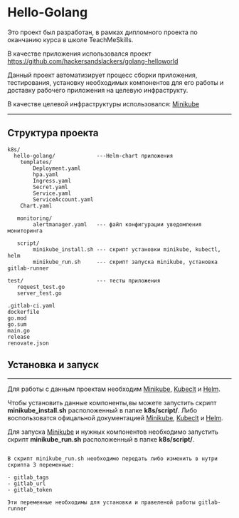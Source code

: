 # Hello-Golang
Это проект был разработан, в рамках дипломного проекта по оканчанию курса в школе TeachMeSkills.

В качестве приложения использовался проект https://github.com/hackersandslackers/golang-helloworld

Данный проект автоматизирует процесс сборки приложения, тестирования, установку необходимых компонентов для его работы и доставку рабочего приложения на целевую инфраструкту.

В качестве целевой инфраструктуры использовался: [Minikube](https://minikube.sigs.k8s.io/docs/start/)

---
## Структура проекта
```no-highlight
k8s/
  hello-golang/			    ---Helm-chart приложения
	templates/
		Deployment.yaml
		hpa.yaml
		Ingress.yaml
		Secret.yaml
		Service.yaml
		ServiceAccount.yaml
	Chart.yaml

   monitoring/					
		alertmanager.yaml 	--- файл конфигурации уведомления мониторинга 

   script/
		minikube_install.sh --- скрипт установки minikube, kubectl, helm
		minikube_run.sh		--- скрипт запуска minikube, установка gitlab-runner

test/ 						--- тесты приложения 
   request_test.go
   server_test.go

.gitlab-ci.yaml
dockerfile
go.mod
go.sum
main.go
release
renovate.json
```

## Установка и запуск 
---
Для работы с данным проектам необходим  [Minikube](https://minikube.sigs.k8s.io/docs/start/), [Kubeclt](https://kubernetes.io/ru/docs/tasks/tools/install-kubectl/) и [Helm](https://helm.sh/).

Чтобы установить данные компоненты,вы можете запустить скрипт **minikube_install.sh** расположенный в папке **k8s/script/**.
Либо воспользоватся офицальной документацией [Minikube](https://minikube.sigs.k8s.io/docs/start/), [Kubeclt](https://kubernetes.io/ru/docs/tasks/tools/install-kubectl/) и [Helm](https://helm.sh/).

Для запуска [Minikube](https://minikube.sigs.k8s.io/docs/start/) и нужных компонентов необходимо запустить скрипт **minikube_run.sh** расположенный в папке **k8s/script/**.

```no-highlight

В скрипт minikube_run.sh необходимо передать либо изменить в нутри скрипта 3 переменные:

- gitlab_tags
- gitlab_url
- gitlab_token

Эти переменные необходимы для установки и правеленой работы gitlab-runner

```

